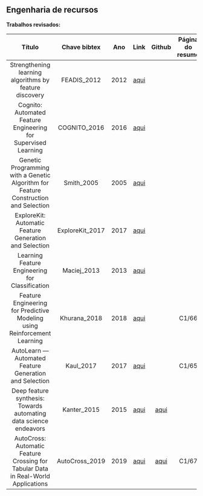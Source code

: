 ## Engenharia de recursos

**Trabalhos revisados:**


| Título | Chave bibtex | Ano | Link | Github | Página do resumo |
|:------:|:-------:|:---:|:----:|:----------------:|:----------------:|
|Strengthening learning algorithms by feature discovery|FEADIS_2012|2012|[aqui](https://www.sciencedirect.com/science/article/pii/S0020025511006244)|||
|Cognito: Automated Feature Engineering for Supervised Learning|COGNITO_2016|2016|[aqui](https://ieeexplore.ieee.org/document/7836821)|||
|Genetic Programming with a Genetic Algorithm for Feature Construction and Selection|Smith_2005|2005|[aqui](https://link.springer.com/article/10.1007/s10710-005-2988-7)|||
|ExploreKit: Automatic Feature Generation and Selection|ExploreKit_2017|2017|[aqui](https://ieeexplore.ieee.org/document/7837936)|||
|Learning Feature Engineering for Classification|Maciej_2013|2013|[aqui](https://www.ijcai.org/proceedings/2017/352)|||
|Feature Engineering for Predictive Modeling using Reinforcement Learning|Khurana_2018|2018|[aqui](https://arxiv.org/abs/1709.07150#:~:text=Feature%20Engineering%20for%20Predictive%20Modeling%20using%20Reinforcement%20Learning,-Udayan%20Khurana%2C%20Horst&text=Feature%20engineering%20is%20a%20crucial,error%20for%20a%20given%20target.)||C1/66|
|AutoLearn — Automated Feature Generation and Selection|Kaul_2017|2017|[aqui](https://ieeexplore.ieee.org/document/8215494)||C1/65|
|Deep feature synthesis: Towards automating data science endeavors|Kanter_2015|2015|[aqui](https://ieeexplore.ieee.org/document/7344858)|[aqui](https://github.com/Featuretools/featuretools)||
|AutoCross: Automatic Feature Crossing for Tabular Data in Real-World Applications|AutoCross_2019|2019|[aqui](https://arxiv.org/abs/1904.12857)|[aqui](https://www.4paradigm.com/)|C1/67|
